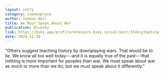 ```yaml
---
layout: entry
category: commonplace
author: Simone Weil
title: We Must Speak About War
publication: Bluesky
link: https://bsky.app/profile/mtmcgurk.bsky.social/post/3lehcytbe5s2w
date: 2024-12-29
---
```


"Others suggest teaching history by downplaying wars. That would be to lie. We know all too well today---and it is equally true of the past---that nothing is more important for peoples than war. We must speak about war as much or more than we do, but we must speak about it differently."

